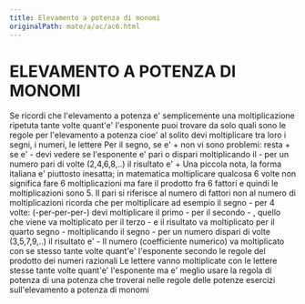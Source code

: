 ```yaml
---
title: Elevamento a potenza di monomi
originalPath: mate/a/ac/ac6.html
---
```


ELEVAMENTO A POTENZA DI MONOMI
===

Se ricordi che l'elevamento a potenza e' semplicemente una moltiplicazione ripetuta tante volte quant'e' l'esponente puoi trovare da solo quali sono le regole per l'elevamento a potenza cioe' al solito devi moltiplicare tra loro i segni, i numeri, le lettere
Per il segno, se e' + non vi sono problemi: resta +
se e' - devi vedere se l'esponente e' pari o dispari
moltiplicando il - per un numero pari di volte (2,4,6,8,..) il risultato e' +
Una piccola nota, la forma italiana e' piuttosto inesatta; in matematica moltiplicare qualcosa 6 volte non significa fare 6 moltiplicazioni ma fare il prodotto fra 6 fattori e quindi le moltiplicazioni sono 5. Il pari si riferisce al numero di fattori non al numero di moltiplicazioni
ricorda che per moltiplicare ad esempio il segno - per 4 volte: (-per-per-per-) devi moltiplicare il primo - per il secondo - , quello che viene va moltiplicato per il terzo - e il risultato va moltiplicato per il quarto segno -
moltiplicando il segno - per un numero dispari di volte (3,5,7,9,..) il risultato e' -
Il numero (coefficiente numerico) va moltiplicato con se stesso tante volte quant'e' l'esponente secondo le regole del prodotto dei numeri razionali
Le lettere vanno moltiplicate con le lettere stesse tante volte quant'e' l'esponente ma e' meglio usare la regola di potenza di una potenza che troverai nelle regole delle potenze
esercizi sull'elevamento a potenza di monomi